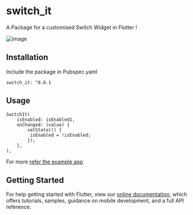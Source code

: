 # switch_it

A Package for a customised Switch Widget in Flutter !

![image](https://user-images.githubusercontent.com/31410839/81827093-0d3c4080-9556-11ea-8cf7-e0c59c822c38.png)

## Installation
Include the package in Pubspec.yaml

```switch_it: ^0.0.1 ```

## Usage

```
SwitchIt(
    isEnabled: isEnabled1,
    onChanged: (value) {
        setState(() {
         isEnabled = !isEnabled;
        });
    },
),
```

For more [refer the example app](https://github.com/maheshmnj/switch_it/tree/master/example)
## Getting Started

For help getting started with Flutter, view our 
[online documentation](https://flutter.dev/docs), which offers tutorials, 
samples, guidance on mobile development, and a full API reference.
